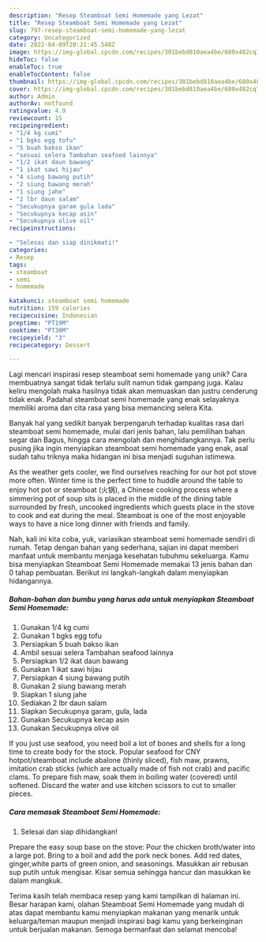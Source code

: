 ```yaml
---
description: "Resep Steamboat Semi Homemade yang Lezat"
title: "Resep Steamboat Semi Homemade yang Lezat"
slug: 797-resep-steamboat-semi-homemade-yang-lezat
category: Uncategorized
date: 2022-04-09T20:21:45.548Z
image: https://img-global.cpcdn.com/recipes/301bebd810aea4be/680x482cq70/steamboat-semi-homemade-foto-resep-utama.jpg
hideToc: false
enableToc: true
enableTocContent: false
thumbnail: https://img-global.cpcdn.com/recipes/301bebd810aea4be/680x482cq70/steamboat-semi-homemade-foto-resep-utama.jpg
cover: https://img-global.cpcdn.com/recipes/301bebd810aea4be/680x482cq70/steamboat-semi-homemade-foto-resep-utama.jpg
author: Admin
authorAv: notfound
ratingvalue: 4.9
reviewcount: 15
recipeingredient:
- "1/4 kg cumi"
- "1 bgks egg tofu"
- "5 buah bakso ikan"
- "sesuai selera Tambahan seafood lainnya"
- "1/2 ikat daun bawang"
- "1 ikat sawi hijau"
- "4 siung bawang putih"
- "2 siung bawang merah"
- "1 siung jahe"
- "2 lbr daun salam"
- "Secukupnya garam gula lada"
- "Secukupnya kecap asin"
- "Secukupnya olive oil"
recipeinstructions:

- "Selesai dan siap dinikmati!"
categories:
- Resep
tags:
- steamboat
- semi
- homemade

katakunci: steamboat semi homemade 
nutrition: 159 calories
recipecuisine: Indonesian
preptime: "PT19M"
cooktime: "PT30M"
recipeyield: "3"
recipecategory: Dessert

---
```





Lagi mencari inspirasi resep steamboat semi homemade yang unik? Cara membuatnya sangat tidak terlalu sulit namun tidak gampang juga. Kalau keliru mengolah maka hasilnya tidak akan memuaskan dan justru cenderung tidak enak. Padahal steamboat semi homemade yang enak selayaknya memiliki aroma dan cita rasa yang bisa memancing selera Kita.





Banyak hal yang sedikit banyak berpengaruh terhadap kualitas rasa dari steamboat semi homemade, mulai dari jenis bahan, lalu pemilihan bahan segar dan Bagus, hingga cara mengolah dan menghidangkannya. Tak perlu pusing jika ingin menyiapkan steamboat semi homemade yang enak,      asal sudah tahu triknya maka hidangan ini bisa menjadi suguhan istimewa.














As the weather gets cooler, we find ourselves reaching for our hot pot stove more often. Winter time is the perfect time to huddle around the table to enjoy hot pot or steamboat (火锅), a Chinese cooking process where a simmering pot of soup sits is placed in the middle of the dining table surrounded by fresh, uncooked ingredients which guests place in the stove to cook and eat during the meal. Steamboat is one of the most enjoyable ways to have a nice long dinner with friends and family.






Nah, kali ini kita coba, yuk, variasikan steamboat semi homemade sendiri di rumah. Tetap dengan bahan yang sederhana, sajian ini dapat memberi manfaat untuk membantu menjaga kesehatan tubuhmu sekeluarga. Kamu bisa menyiapkan Steamboat Semi Homemade memakai 13 jenis bahan dan 0 tahap pembuatan. Berikut ini langkah-langkah dalam menyiapkan hidangannya.

<!--inarticleads1-->

##### Bahan-bahan dan bumbu yang harus ada untuk menyiapkan Steamboat Semi Homemade:

1. Gunakan 1/4 kg cumi
1. Gunakan 1 bgks egg tofu
1. Persiapkan 5 buah bakso ikan
1. Ambil sesuai selera Tambahan seafood lainnya
1. Persiapkan 1/2 ikat daun bawang
1. Gunakan 1 ikat sawi hijau
1. Persiapkan 4 siung bawang putih
1. Gunakan 2 siung bawang merah
1. Siapkan 1 siung jahe
1. Sediakan 2 lbr daun salam
1. Siapkan Secukupnya garam, gula, lada
1. Gunakan Secukupnya kecap asin
1. Gunakan Secukupnya olive oil


If you just use seafood, you need boil a lot of bones and shells for a long time to create body for the stock. Popular seafood for CNY hotpot/steamboat include abalone (thinly sliced), fish maw, prawns, imitation crab sticks (which are actually made of fish not crab) and pacific clams. To prepare fish maw, soak them in boiling water (covered) until softened. Discard the water and use kitchen scissors to cut to smaller pieces. 

<!--inarticleads2-->

##### Cara memasak Steamboat Semi Homemade:


1. Selesai dan siap dihidangkan!

Prepare the easy soup base on the stove: Pour the chicken broth/water into a large pot. Bring to a boil and add the pork neck bones. Add red dates, ginger,white parts of green onion, and seasonings. Masukkan air rebusan sup putih untuk mengisar. Kisar semua sehingga hancur dan masukkan ke dalam mangkuk. 

Terima kasih telah membaca resep yang kami tampilkan di halaman ini. Besar harapan kami, olahan Steamboat Semi Homemade yang mudah di atas dapat membantu kamu menyiapkan makanan yang menarik untuk keluarga/teman maupun menjadi inspirasi bagi kamu yang berkeinginan untuk berjualan makanan. Semoga bermanfaat dan selamat mencoba!
